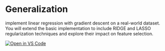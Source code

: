 # Generalization
implement linear regression with gradient descent on a real-world dataset. You will extend the basic implementation to include RIDGE and LASSO regularization techniques and explore their impact on feature selection.


[![Open in VS Code](https://img.shields.io/badge/Open%20in-VS%20Code-blue?logo=visualstudiocode)](vscode://vscode.git/clone?url=https://github.com/Shekinah-Ntumba/Generalization)



